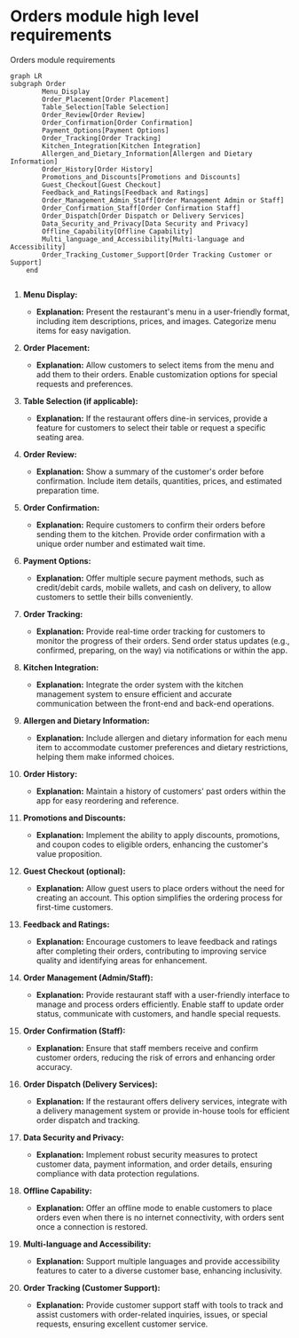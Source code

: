 # Orders module high level requirements 
Orders module requirements

``` mermaid
graph LR 
subgraph Order
        Menu_Display
        Order_Placement[Order Placement]
        Table_Selection[Table Selection]
        Order_Review[Order Review]
        Order_Confirmation[Order Confirmation]
        Payment_Options[Payment Options]
        Order_Tracking[Order Tracking]
        Kitchen_Integration[Kitchen Integration]
        Allergen_and_Dietary_Information[Allergen and Dietary Information]
        Order_History[Order History]
        Promotions_and_Discounts[Promotions and Discounts]
        Guest_Checkout[Guest Checkout]
        Feedback_and_Ratings[Feedback and Ratings]
        Order_Management_Admin_Staff[Order Management Admin or Staff]
        Order_Confirmation_Staff[Order Confirmation Staff]
        Order_Dispatch[Order Dispatch or Delivery Services]
        Data_Security_and_Privacy[Data Security and Privacy]
        Offline_Capability[Offline Capability]
        Multi_language_and_Accessibility[Multi-language and Accessibility]
        Order_Tracking_Customer_Support[Order Tracking Customer or Support]
    end
    
```
1. **Menu Display:**
   - **Explanation:** Present the restaurant's menu in a user-friendly format, including item descriptions, prices, and images. Categorize menu items for easy navigation.

2. **Order Placement:**
   - **Explanation:** Allow customers to select items from the menu and add them to their orders. Enable customization options for special requests and preferences.

3. **Table Selection (if applicable):**
   - **Explanation:** If the restaurant offers dine-in services, provide a feature for customers to select their table or request a specific seating area.

4. **Order Review:**
   - **Explanation:** Show a summary of the customer's order before confirmation. Include item details, quantities, prices, and estimated preparation time.

5. **Order Confirmation:**
   - **Explanation:** Require customers to confirm their orders before sending them to the kitchen. Provide order confirmation with a unique order number and estimated wait time.

6. **Payment Options:**
   - **Explanation:** Offer multiple secure payment methods, such as credit/debit cards, mobile wallets, and cash on delivery, to allow customers to settle their bills conveniently.

7. **Order Tracking:**
   - **Explanation:** Provide real-time order tracking for customers to monitor the progress of their orders. Send order status updates (e.g., confirmed, preparing, on the way) via notifications or within the app.

8. **Kitchen Integration:**
   - **Explanation:** Integrate the order system with the kitchen management system to ensure efficient and accurate communication between the front-end and back-end operations.

9. **Allergen and Dietary Information:**
   - **Explanation:** Include allergen and dietary information for each menu item to accommodate customer preferences and dietary restrictions, helping them make informed choices.

10. **Order History:**
    - **Explanation:** Maintain a history of customers' past orders within the app for easy reordering and reference.

11. **Promotions and Discounts:**
    - **Explanation:** Implement the ability to apply discounts, promotions, and coupon codes to eligible orders, enhancing the customer's value proposition.

12. **Guest Checkout (optional):**
    - **Explanation:** Allow guest users to place orders without the need for creating an account. This option simplifies the ordering process for first-time customers.

13. **Feedback and Ratings:**
    - **Explanation:** Encourage customers to leave feedback and ratings after completing their orders, contributing to improving service quality and identifying areas for enhancement.

14. **Order Management (Admin/Staff):**
    - **Explanation:** Provide restaurant staff with a user-friendly interface to manage and process orders efficiently. Enable staff to update order status, communicate with customers, and handle special requests.

15. **Order Confirmation (Staff):**
    - **Explanation:** Ensure that staff members receive and confirm customer orders, reducing the risk of errors and enhancing order accuracy.

16. **Order Dispatch (Delivery Services):**
    - **Explanation:** If the restaurant offers delivery services, integrate with a delivery management system or provide in-house tools for efficient order dispatch and tracking.

17. **Data Security and Privacy:**
    - **Explanation:** Implement robust security measures to protect customer data, payment information, and order details, ensuring compliance with data protection regulations.

18. **Offline Capability:**
    - **Explanation:** Offer an offline mode to enable customers to place orders even when there is no internet connectivity, with orders sent once a connection is restored.

19. **Multi-language and Accessibility:**
    - **Explanation:** Support multiple languages and provide accessibility features to cater to a diverse customer base, enhancing inclusivity.

20. **Order Tracking (Customer Support):**
    - **Explanation:** Provide customer support staff with tools to track and assist customers with order-related inquiries, issues, or special requests, ensuring excellent customer service.
